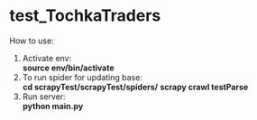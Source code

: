 # test_TochkaTraders








How to use:
	<ol>
	<li>Activate env:</li>
		<b>source env/bin/activate</b>
	<li>To run spider for updating base:</li>
		<b>cd scrapyTest/scrapyTest/spiders/</b>
		<b>scrapy crawl testParse</b>		
	<li>Run server:</li>
		<b>python main.py</b>
	</ol>


